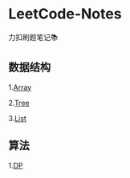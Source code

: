 # LeetCode-Notes
力扣刷题笔记📚

## 数据结构

1.[Array](https://github.com/JuyiWang/LeetCode-Notes/blob/master/note_array.md)

2.[Tree](https://github.com/JuyiWang/LeetCode-Notes/blob/master/note_binarTree.md)

3.[List]()

## 算法

1.[DP](https://github.com/JuyiWang/LeetCode-Notes/blob/master/note_DP.md)
